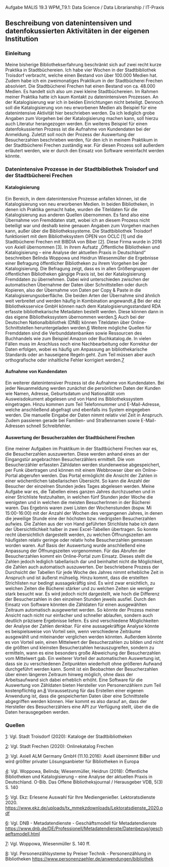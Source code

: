 Aufgabe MALIS 19.3 WPM_T9.1: Data Science / Data Librarianship / IT-Praxis

## Beschreibung von datenintensiven und datenfokussierten Aktivitäten in der eigenen Institution

### Einleitung
Meine bisherige Bibliothekserfahrung beschränkt sich auf zwei recht kurze Praktika in Stadtbüchereien. Ich habe vier Wochen in der Stadtbibliothek Troisdorf verbracht, welche einen Bestand von über 100.000 Medien hat. Zudem habe ich ein zweimonatiges Praktikum in der Stadtbücherei Frechen absolviert. Die Stadtbücherei Frechen hat einen Bestand von ca. 48.000 Medien. Es handelt sich also um zwei kleine Stadtbüchereien. Im Rahmen meiner Praktika hatte ich kaum Kontakt zu datenintensiven Prozessen. An der Katalogisierung war ich in beiden Einrichtungen nicht beteiligt. Dennoch soll die Katalogisierung von neu erworbenen Medien als Beispiel für eine datenintensive Aktivität hier beschrieben werden. Da ich lediglich grobe Angaben zum Vorgehen bei der Katalogisierung machen kann, soll hierzu auch Literatur herangezogen werden. Ein weiteres Beispiel für einen datenfokussierten Prozess ist die Aufnahme von Kundendaten bei der Anmeldung. Zuletzt soll noch der Prozess der Auswertung der Besucherzahlen beschrieben werden, für den ich in meinem Praktikum in der Stadtbücherei Frechen zuständig war. Für diesen Prozess soll außerdem erläutert werden, wie er durch den Einsatz von Software vereinfacht werden könnte.

### Datenintensive Prozesse in der Stadtbibliothek Troisdorf und der Stadtbücherei Frechen
#### Katalogisierung
Ein Bereich, in dem datenintensive Prozesse anfallen können, ist die Katalogisierung von neu erworbenen Medien. In beiden Bibliotheken, in denen ich Praktika gemacht habe, wurden die Titeldaten für die Katalogisierung aus anderen Quellen übernommen. Es fand also eine Übernahme von Fremddaten statt, wobei ich an diesem Prozess nicht beteiligt war und deshalb keine genauen Angaben zum Vorgehen machen kann, außer über die Bibliothekssysteme. Die Stadtbibliothek Troisdorf funktioniert mit dem Bibliotheksystem OPEN von OCLC [1] und die Stadtbücherei Frechen mit BIBDIA von Biber [2]. Diese Firma wurde in 2016 von Axiell übernommen [3]. In ihrem Aufsatz „Öffentliche Bibliotheken und Katalogisierung – eine Analyse der aktuellen Praxis in Deutschland“ beschreiben Belinda Woppowa und Heidrun Wiesenmüller die Ergebnisse einer Befragung öffentlicher Bibliotheken zu ihrem Vorgehen bei der Katalogisierung. Die Befragung zeigt, dass es in allen Größengruppen der öffentlichen Bibliotheken gängige Praxis ist, bei der Katalogisierung Fremddaten zu übernehmen. Dabei wird unterschieden zwischen der automatischen Übernahme der Daten über Schnittstellen oder durch Kopieren, also der Übernahme von Daten per Copy & Paste in die Katalogisierungsoberfläche. Die beiden Arten der Übernahme sind ähnlich weit verbreitet und werden häufig in Kombination angewandt.[4](/lRn5oAsqQZWyghSrEmVmBQ)
Bei der ekz Bibliotheksservice GmbH können nach dem Katalogisierungsstandard RDA erfasste bibliothekarische Metadaten bestellt werden. Diese können dann in das eigene Bibliothekssystem übernommen werden.[5](/gvrfnd38TaaqT9KToARxDA)  Auch bei der Deutschen Nationalbibliothek (DNB) können Titeldaten über Online-Schnittstellen heruntergeladen werden.[6](/tutPOrUDTGGM7AW8zxoJjA)  Weitere mögliche Quellen für Fremddaten sind die Verbunddatenbanken sowie Ressourcen des Buchhandels wie zum Beispiel Amazon oder Buchkatalog.de.  In vielen Fällen muss im Anschluss noch eine Nachbearbeitung oder Korrektur der Daten erfolgen, wobei es häufig um Anpassung an bibliothekarische Standards oder an hauseigene Regeln geht. Zum Teil müssen aber auch orthografische oder inhaltliche Fehler korrigiert werden.[7](/rhiV_FL_QpWFxQUgHWdBqQ)  

#### Aufnahme von Kundendaten
Ein weiterer datenintensiver Prozess ist die Aufnahme von Kundendaten. Bei jeder Neuanmeldung werden zunächst die persönlichen Daten der Kunden wie Namen, Adresse, Geburtsdatum und Nationalität vom Ausweisdokument abgelesen und von Hand ins Bibliothekssystem eingetragen. Hinzu kommen zum Teil Telefonnummer und E-Mail-Adresse, welche anschließend abgefragt und ebenfalls ins System eingegeben werden. Die manuelle Eingabe der Daten nimmt relativ viel Zeit in Anspruch. Zudem passieren gerade bei Familien- und Straßennamen sowie E-Mail-Adressen schnell Schreibfehler.

#### Auswertung der Besucherzahlen der Stadtbücherei Frechen
Eine meiner Aufgaben im Praktikum in der Stadtbücherei Frechen war es, die Besucherzahlen auszuwerten. Diese werden anhand eines an der Eingangstür angebrachten Besucherzählers ermittelt. Die vom Besucherzähler erfassten Zähldaten werden stundenweise abgespeichert, per Funk übertragen und können mit einem Webbrowser über ein Online-Portal abgerufen werden. Das Portal ermöglicht die Ansicht der Zahlen in einer wöchentlichen tabellarischen Übersicht. So kann die Anzahl der Besucher der einzelnen Stunden jedes Tages abgelesen werden. Meine Aufgabe war es, die Tabellen eines ganzen Jahres durchzusehen und in einer Strichliste festzuhalten, in welchen fünf Stunden jeder Woche die wenigsten und in welchen die meisten BesucherInnen in der Bücherei waren. Das Ergebnis waren zwei Listen der Wochenstunden (bspw. Mi 15:00-16:00) mit der Anzahl der Wochen des vergangenen Jahres, in denen die jeweilige Stunde eine der höchsten bzw. niedrigsten Besucherzahlen aufwies.  Die Zahlen aus der von Hand geführten Strichliste habe ich dann der Übersichtlichkeit halber in zwei Excel-Tabellen übertragen. So konnte recht übersichtlich dargestellt werden, zu welchen Öffnungszeiten am häufigsten relativ geringe oder relativ hohe Besucherzahlen gemessen worden waren. Auf Basis der Auswertung wurde anschließend eine Anpassung der Öffnungszeiten vorgenommen.
Für das Abrufen der Besucherzahlen kommt ein Online-Portal zum Einsatz. Dieses stellt die Zahlen jedoch lediglich tabellarisch dar und beinhaltet nicht die Möglichkeit, die Zahlen auch automatisch auszuwerten. Der beschriebene Prozess der Durchsicht der Tabellen für jede Woche des Jahres nimmt erhebliche Zeit in Anspruch und ist äußerst mühselig. Hinzu kommt, dass die erstellten Strichlisten nur bedingt aussagekräftig sind. Es wird zwar ersichtlich, zu welchen Zeiten die Bücherei stärker und zu welchen Zeiten sie weniger stark besucht war. Es wird jedoch nicht dargestellt, wie hoch die Differenz der Besucherzahlen in den einzelnen Stunden jeweils ausfiel. 
Durch den Einsatz von Software könnten die Zähldaten für einen ausgewählten Zeitraum automatisch ausgewertet werden. So könnte der Prozess meiner Ansicht nach nicht nur einfacher und schneller ablaufen, sondern auch deutlich präzisere Ergebnisse liefern. Es sind verschiedene Möglichkeiten der Analyse der Zahlen denkbar. Für eine aussagekräftige Analyse könnte es beispielsweise von Vorteil sein, wenn verschiedene Zeiträume ausgewählt und miteinander verglichen werden könnten. Außerdem könnte es von Vorteil sein, einen Mittelwert der Besucherzahlen zu bilden und nicht die größten und kleinsten Besucherzahlen herauszugreifen, sondern zu ermitteln, wann es eine besonders große Abweichung der Besucherzahlen vom Mittelwert gab. Ein weiterer Vorteil der automatischen Auswertung ist, dass sie zu verschiedenen Zeitpunkten wiederholt ohne größeren Aufwand durchgeführt werden kann. Somit ist ein Beobachten der Besucherzahlen über einen längeren Zeitraum hinweg möglich, ohne dass der Arbeitsaufwand sich dabei erheblich erhöht.
Eine Software für die Auswertung von Zähldaten bieten Hersteller von Personenzählern zum Teil kostenpflichtig an.[8](/Rl66lDa3QQatD0aKO5WpOA)  Voraussetzung für das Erstellen einer eigenen Anwendung ist, dass die gespeicherten Daten über eine Schnittstelle abgegriffen werden können. Hier kommt es also darauf an, dass der Hersteller des Besucherzählers eine API zur Verfügung stellt, über die die Daten herausgegeben werden.

### Quellen
[1](/https://www.troisdorf.de/web/de/familie_bildung/Bildung/Stadtbibliothek/kataloge.htm): Vgl. Stadt Troisdorf (2020): Kataloge der Stadtbibliotheken

[2](/https://frechen.bibdia-hosts.de/opax/de/index.html.S): Vgl. Stadt Frechen (2020): Onlinekatalog Frechen

[3](/https://www.axiell.com/de/blog-post/axiell-ubernimmt-biber-und-wird-groster-privater-losungsanbieter-fur-bibliotheken-in-europa/): Vgl. Axiell ALM Germany GmbH (11.10.2016): Axiell übernimmt BiBer und wird größter privater Lösungsanbieter für Bibliotheken in Europa

[4](/lRn5oAsqQZWyghSrEmVmBQ): Vgl. Woppowa, Belinda; Wiesenmüller, Heidrun (2018): Öffentliche Bibliotheken und Katalogisierung – eine Analyse der aktuellen Praxis in Deutschland. O-Bib. Das Offene Bibliotheksjournal / Herausgeber VDB, 5(3) S. 140

[5](/gvrfnd38TaaqT9KToARxDA): Vgl. Ekz: Erlesene Auswahl für Ihre Mediengenießer. Lektoratsdienste 2020. https://www.ekz.de/uploads/tx_mmekzdownloads/Lektoratsdienste_2020.pdf

[6](/tutPOrUDTGGM7AW8zxoJjA): Vgl. DNB - Metadatendienste - Geschäftsmodell für Metadatendienste https://www.dnb.de/DE/Professionell/Metadatendienste/Datenbezug/geschaeftsmodell.html

[7](/rhiV_FL_QpWFxQUgHWdBqQ): Vgl. Woppowa, Wiesenmüller S. 140 ff.

[8](/Rl66lDa3QQatD0aKO5WpOA): Vgl. Personenzählsysteme by Preiser Technik - Personenzählung in Bibliotheken https://www.personenzaehler.de/anwendungen/bibliothek
